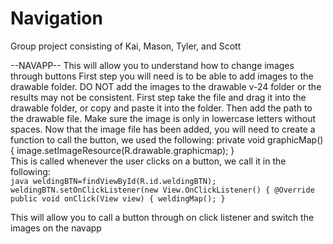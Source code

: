 # Navigation
Group project consisting of Kai, Mason, Tyler, and Scott

--NAVAPP--
This will allow you to understand how to change images through buttons
First step you will need is to be able to add images to the drawable folder. DO NOT add the images to the drawable v-24 folder or the results may not be consistent.
First step take the file and drag it into the drawable folder, or copy and paste it into the folder. Then add the path to the drawable file. Make sure the image is only in lowercase letters without spaces.
Now that the image file has been added, you will need to create a function to call the button, we used the following: 
private void graphicMap(){
        image.setImageResource(R.drawable.graphicmap);
    }
    <br>This is called whenever the user clicks on a button, we call it in the following:<br />
    ```java
        weldingBTN=findViewById(R.id.weldingBTN);
        weldingBTN.setOnClickListener(new View.OnClickListener() {
            @Override
            public void onClick(View view) {
                weldingMap();
                } ```
                
                
This will allow you to call a button through on click listener and switch the images on the navapp
